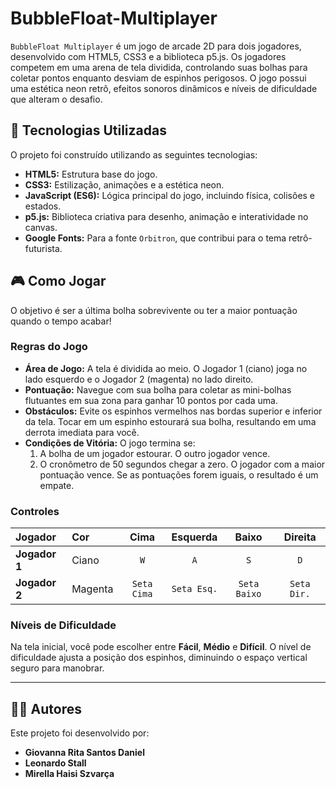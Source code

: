 # BubbleFloat-Multiplayer

`BubbleFloat Multiplayer` é um jogo de arcade 2D para dois jogadores, desenvolvido com HTML5, CSS3 e a biblioteca p5.js. Os jogadores competem em uma arena de tela dividida, controlando suas bolhas para coletar pontos enquanto desviam de espinhos perigosos. O jogo possui uma estética neon retrô, efeitos sonoros dinâmicos e níveis de dificuldade que alteram o desafio.

## 🚀 Tecnologias Utilizadas

O projeto foi construído utilizando as seguintes tecnologias:

* **HTML5:** Estrutura base do jogo.
* **CSS3:** Estilização, animações e a estética neon.
* **JavaScript (ES6):** Lógica principal do jogo, incluindo física, colisões e estados.
* **p5.js:** Biblioteca criativa para desenho, animação e interatividade no canvas.
* **Google Fonts:** Para a fonte `Orbitron`, que contribui para o tema retrô-futurista.

## 🎮 Como Jogar

O objetivo é ser a última bolha sobrevivente ou ter a maior pontuação quando o tempo acabar!

### Regras do Jogo

* **Área de Jogo:** A tela é dividida ao meio. O Jogador 1 (ciano) joga no lado esquerdo e o Jogador 2 (magenta) no lado direito.
* **Pontuação:** Navegue com sua bolha para coletar as mini-bolhas flutuantes em sua zona para ganhar 10 pontos por cada uma.
* **Obstáculos:** Evite os espinhos vermelhos nas bordas superior e inferior da tela. Tocar em um espinho estourará sua bolha, resultando em uma derrota imediata para você.
* **Condições de Vitória:** O jogo termina se:
    1.  A bolha de um jogador estourar. O outro jogador vence.
    2.  O cronômetro de 50 segundos chegar a zero. O jogador com a maior pontuação vence. Se as pontuações forem iguais, o resultado é um empate.

### Controles

| Jogador | Cor | Cima | Esquerda | Baixo | Direita |
| :--- | :--- | :---: | :---: | :---: | :---: |
| **Jogador 1** | Ciano | `W` | `A` | `S` | `D` |
| **Jogador 2** | Magenta | `Seta Cima` | `Seta Esq.` | `Seta Baixo` | `Seta Dir.`|

### Níveis de Dificuldade

Na tela inicial, você pode escolher entre **Fácil**, **Médio** e **Difícil**. O nível de dificuldade ajusta a posição dos espinhos, diminuindo o espaço vertical seguro para manobrar.

---

## 🧑‍💻 Autores

Este projeto foi desenvolvido por:

* **Giovanna Rita Santos Daniel**
* **Leonardo Stall**
* **Mirella Haisi Szvarça**
